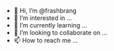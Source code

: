- 👋 Hi, I’m @frashbrang
- 👀 I’m interested in ...
- 🌱 I’m currently learning ...
- 💞️ I’m looking to collaborate on ...
- 📫 How to reach me ...

<!---
frashbrang/frashbrang is a ✨ special ✨ repository because its `README.md` (this file) appears on your GitHub profile.
You can click the Preview link to take a look at your changes.
--->
